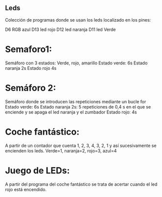 ## Leds

Colección de programas donde se usan los leds localizado en los pines:

D6 RGB azul
D13 led rojo
D12 led naranja
D11 led Verde
 
# Semaforo1:
Semáforo con 3 estados: Verde, rojo, amarillo
Estado verde: 6s
Estado naranja 2s
Estado rojo 4s

# Semáforo 2:
Semáforo donde se introducen las repeticiones mediante un bucle for
Estado verde: 6s
Estado naranja 2s: 5 repeticiones de 0,4 s en el que se enciende y se apaga el led naranja y el zumbador
Estado rojo: 4s

# Coche fantástico:
A partir de un contador que cuenta 1, 2, 3, 4, 3, 2, 1 y así sucesivamente se encienden los leds.
Verde=1, naranja=2, rojo=3, azul=4

# Juego de LEDs:
A partir del programa del coche fantástico se trata de acertar cuando el led rojo está encendido. 
